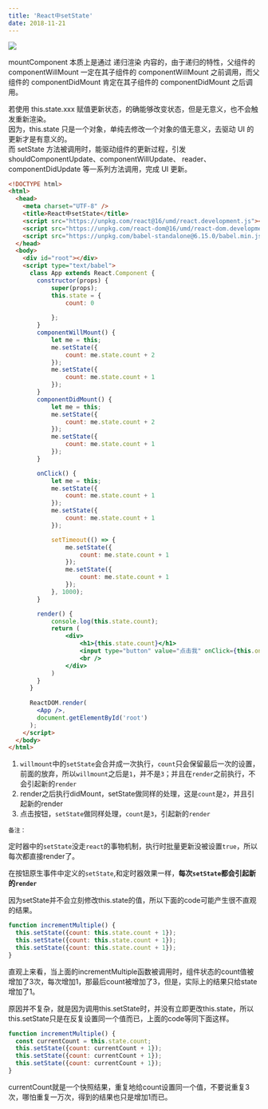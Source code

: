 ```yaml
---
title: 'React中setState'
date: 2018-11-21
---   
```

![](https://img-blog.csdnimg.cn/20181121185727720.gif)

mountComponent 本质上是通过 递归渲染 内容的，由于递归的特性，父组件的 componentWillMount 一定在其子组件的 componentWillMount 之前调用，而父组件的 componentDidMount 肯定在其子组件的 componentDidMount 之后调用。

若使用 this.state.xxx 赋值更新状态，的确能够改变状态，但是无意义，也不会触发重新渲染。  
因为，this.state 只是一个对象，单纯去修改一个对象的值无意义，去驱动 UI 的更新才是有意义的。  
而 setState 方法被调用时，能驱动组件的更新过程，引发 shouldComponentUpdate、componentWillUpdate、 reader、 componentDidUpdate 等一系列方法调用，完成 UI 更新。

```html
<!DOCTYPE html>
<html>
  <head>
    <meta charset="UTF-8" />
    <title>React中setState</title>
    <script src="https://unpkg.com/react@16/umd/react.development.js"></script>
    <script src="https://unpkg.com/react-dom@16/umd/react-dom.development.js"></script>
    <script src="https://unpkg.com/babel-standalone@6.15.0/babel.min.js"></script>
  </head>
  <body>
    <div id="root"></div>
    <script type="text/babel">
      class App extends React.Component {
        constructor(props) {
            super(props);
            this.state = {
                count: 0
                
            };
        }
        componentWillMount() {
            let me = this;
            me.setState({
                count: me.state.count + 2
            });
            me.setState({
                count: me.state.count + 1
            });
        }
        componentDidMount() {
            let me = this;
            me.setState({
                count: me.state.count + 2
            });
            me.setState({
                count: me.state.count + 1
            });
        }

        onClick() {
            let me = this;
            me.setState({
                count: me.state.count + 1
            });
            me.setState({
                count: me.state.count + 1
            });

            setTimeout(() => {
                me.setState({
                    count: me.state.count + 1
                });
                me.setState({
                    count: me.state.count + 1
                });
            }, 1000);            
        }

        render() {
            console.log(this.state.count);
            return (
                <div>
                    <h1>{this.state.count}</h1>
                    <input type="button" value="点击我" onClick={this.onClick.bind(this)} /><br />
                    <br />
                </div>
            )
        }
      }
 
      ReactDOM.render(
        <App />,
        document.getElementById('root')
      );
    </script>
  </body>
</html>
```

1. `willmount`中的`setState`会合并成一次执行，`count`只会保留最后一次的设置，前面的放弃，所以`willmount`之后是`1`，并不是`3`；并且在`render`之前执行，不会引起新的`render`
2. render之后执行didMount，setState做同样的处理，这是`count`是`2`，并且引起新的render
3. 点击按钮，`setState`做同样处理，`count`是`3`，引起新的`render`

`备注：`

定时器中的`setState`没走`react`的事物机制，执行时批量更新没被设置`true`，所以每次都直接render了。

在按钮原生事件中定义的`setState`,和定时器效果一样，**每次`setState`都会引起新的`render`**

因为setState并不会立刻修改this.state的值，所以下面的code可能产生很不直观的结果。

```javascript
function incrementMultiple() {
  this.setState({count: this.state.count + 1});
  this.setState({count: this.state.count + 1});
  this.setState({count: this.state.count + 1});
}
```

直观上来看，当上面的incrementMultiple函数被调用时，组件状态的count值被增加了3次，每次增加1，那最后count被增加了3，但是，实际上的结果只给state增加了1。

原因并不复杂，就是因为调用this.setState时，并没有立即更改this.state，所以this.setState只是在反复设置同一个值而已，上面的code等同下面这样。

```javascript
function incrementMultiple() {
  const currentCount = this.state.count;
  this.setState({count: currentCount + 1});
  this.setState({count: currentCount + 1});
  this.setState({count: currentCount + 1});
}
```

currentCount就是一个快照结果，重复地给count设置同一个值，不要说重复3次，哪怕重复一万次，得到的结果也只是增加1而已。